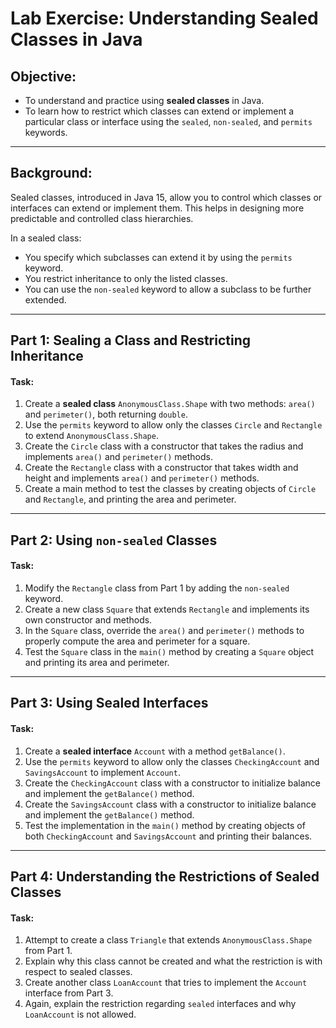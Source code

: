 # Lab Exercise: Understanding Sealed Classes in Java

## Objective:
- To understand and practice using **sealed classes** in Java.
- To learn how to restrict which classes can extend or implement a particular class or interface using the `sealed`, `non-sealed`, and `permits` keywords.

---

## Background:
Sealed classes, introduced in Java 15, allow you to control which classes or interfaces can extend or implement them. This helps in designing more predictable and controlled class hierarchies.

In a sealed class:
- You specify which subclasses can extend it by using the `permits` keyword.
- You restrict inheritance to only the listed classes.
- You can use the `non-sealed` keyword to allow a subclass to be further extended.

---

## Part 1: Sealing a Class and Restricting Inheritance

#### Task:
1. Create a **sealed class** `AnonymousClass.Shape` with two methods: `area()` and `perimeter()`, both returning `double`.
2. Use the `permits` keyword to allow only the classes `Circle` and `Rectangle` to extend `AnonymousClass.Shape`.
3. Create the `Circle` class with a constructor that takes the radius and implements `area()` and `perimeter()` methods.
4. Create the `Rectangle` class with a constructor that takes width and height and implements `area()` and `perimeter()` methods.
5. Create a main method to test the classes by creating objects of `Circle` and `Rectangle`, and printing the area and perimeter.

---

## Part 2: Using `non-sealed` Classes

#### Task:
1. Modify the `Rectangle` class from Part 1 by adding the `non-sealed` keyword.
2. Create a new class `Square` that extends `Rectangle` and implements its own constructor and methods.
3. In the `Square` class, override the `area()` and `perimeter()` methods to properly compute the area and perimeter for a square.
4. Test the `Square` class in the `main()` method by creating a `Square` object and printing its area and perimeter.

---

## Part 3: Using Sealed Interfaces

#### Task:
1. Create a **sealed interface** `Account` with a method `getBalance()`.
2. Use the `permits` keyword to allow only the classes `CheckingAccount` and `SavingsAccount` to implement `Account`.
3. Create the `CheckingAccount` class with a constructor to initialize balance and implement the `getBalance()` method.
4. Create the `SavingsAccount` class with a constructor to initialize balance and implement the `getBalance()` method.
5. Test the implementation in the `main()` method by creating objects of both `CheckingAccount` and `SavingsAccount` and printing their balances.

---

## Part 4: Understanding the Restrictions of Sealed Classes

#### Task:
1. Attempt to create a class `Triangle` that extends `AnonymousClass.Shape` from Part 1.
2. Explain why this class cannot be created and what the restriction is with respect to sealed classes.
3. Create another class `LoanAccount` that tries to implement the `Account` interface from Part 3. 
4. Again, explain the restriction regarding `sealed` interfaces and why `LoanAccount` is not allowed.
